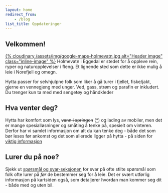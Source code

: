 ```yaml
---
layout: home
redirect_from:
    - /blog
list_title: Oppdateringer
---
```

## Velkommen!
[{% cloudinary /assets/img/google-maps-holmevatn.jpg alt="Header image" class="inline-image" %}](/map.html)
Holmevatn i Eggedal er stedet for å oppleve rein, ryper og naturopplevelser i fleng. Et lignende sted som dette er ikke mulig å leie i Norefjell og omegn.

Hytta passer for selvhjulpne folk som liker å gå turer i fjellet, fiske/jakt, gjerne en vennegjeng med unger. Ved, gass, strøm og parafin er inkludert. Du trenger kun ta med med sengetøy og håndkleder

## Hva venter deg?
Hytta har komfort som lys, <strike>vann i springen</strike> ([*](/2019/07/09/rorlegger.html)) og lading av mobiler, men det er mange spesialløsninger
og småting å tenke på, spesielt om vinteren. Derfor har vi samlet informasjon om alt du kan tenke deg - både det som bør leses før ankomst og det som allerede ligger på hytta - på siden for [viktig informasjon](/important.html)

## Lurer du på noe?
Sjekk ut [spørsmål og svar-seksjonen](/faq.html) for svar på ofte stilte spørsmål som folk ofte lurer på _før_ de bestemmer seg for å leie. Det er svært utførlig informasjon på kartsiden også, som detaljerer hvordan man kommer seg dit - både med og uten bil.
